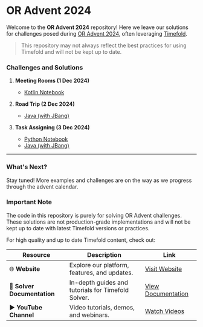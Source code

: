# OR Advent 2024

Welcome to the **OR Advent 2024** repository! 
Here we leave our solutions for challenges posed during [OR Advent 2024](https://advent.bmenendez.com/), often leveraging [Timefold](https://timefold.io).

> This repository may not always reflect the best practices for using Timefold and will not be kept up to date.
 
### Challenges and Solutions

1. **Meeting Rooms (1 Dec 2024)**
    - [Kotlin Notebook](dec-01-meeting-rooms/dec-01-meeting-rooms-kotlin.ipynb)

2. **Road Trip (2 Dec 2024)**
    - [Java (with JBang)](dec-02-road-trip/java)

3. **Task Assigning (3 Dec 2024)**
   - [Python Notebook](dec-03-task-assigning/python/dec-3-task-assigning-python.ipynb)
   - [Java (with JBang)](dec-03-task-assigning/java)
   
---

### What's Next?

Stay tuned! More examples and challenges are on the way as we progress through the advent calendar.

### Important Note
The code in this repository is purely for solving OR Advent challenges.
These solutions are not production-grade implementations and will not be kept up to date with latest Timefold versions or practices.

For high quality and up to date Timefold content, check out:

| Resource                    | Description                                        | Link                                                                               |
|-----------------------------|----------------------------------------------------|------------------------------------------------------------------------------------|
| 🌐 **Website**              | Explore our platform, features, and updates.       | [Visit Website](https://timefold.ai/)                                              |
| 📖 **Solver Documentation** | In-depth guides and tutorials for Timefold Solver. | [View Documentation](https://docs.timefold.ai/timefold-solver/latest/introduction) |
| ▶️ **YouTube Channel**      | Video tutorials, demos, and webinars.              | [Watch Videos](https://www.youtube.com/@timefold)                                  |

